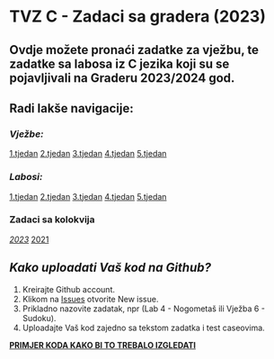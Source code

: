 # **TVZ C - Zadaci sa gradera (2023)**
## Ovdje možete pronaći zadatke za vježbu, te zadatke sa labosa iz C jezika koji su se pojavljivali na Graderu 2023/2024 god.

## Radi lakše navigacije:

### _Vježbe:_
[1.tjedan](/1.vjezbe)
[2.tjedan](/2.vjezbe)
[3.tjedan](/3.vjezbe)
[4.tjedan](/4.vjezbe)
[5.tjedan](/5.vjezbe)

### _**Labosi:**_
[1.tjedan](/1.lab)
[2.tjedan](/2.lab)
[3.tjedan](/3.lab)
[4.tjedan](/4.lab)
[5.tjedan](/5.lab)

### Zadaci sa kolokvija
*[2023](/2023.kolokvij)*
[2021](/2021.kolokviji)

## _Kako uploadati Vaš kod na Github?_
1. Kreirajte Github account.
2. Klikom na [Issues](https://github.com/emanuelkufrin/tvz_c-2023/issues) otvorite New issue.
3. Prikladno nazovite zadatak, npr (Lab 4 - Nogometaš ili Vježba 6 - Sudoku).
4. Uploadajte Vaš kod zajedno sa tekstom zadatka i test caseovima.

**[PRIMJER KODA KAKO BI TO TREBALO IZGLEDATI](https://github.com/emanuelkufrin/tvz_c-2023/blob/baf16200148cf6f5aaa420e9e3e9caabae69af42/primjer.c)**
